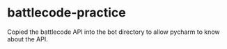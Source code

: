 # battlecode-practice

Copied the battlecode API into the bot directory to allow pycharm to know about the API.
